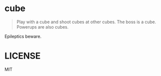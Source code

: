 # cube

> Play with a cube and shoot cubes at other cubes. The boss is a cube. Powerups are also cubes.

Epileptics beware.

# LICENSE

MIT
